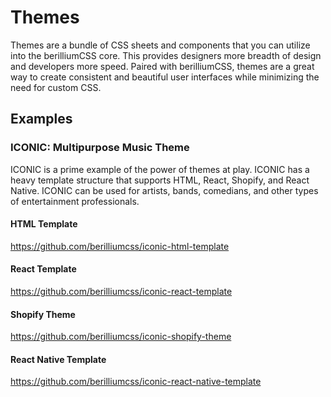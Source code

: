 # Themes

Themes are a bundle of CSS sheets and components that you can utilize into the berilliumCSS core. This provides designers more breadth of design and developers more speed. Paired with berilliumCSS, themes are a great way to create consistent and beautiful user interfaces while minimizing the need for custom CSS.

## Examples
### ICONIC: Multipurpose Music Theme
ICONIC is a prime example of the power of themes at play. ICONIC has a heavy template structure that supports HTML, React, Shopify, and React Native. ICONIC can be used for artists, bands, comedians, and other types of entertainment professionals. 

#### HTML Template
https://github.com/berilliumcss/iconic-html-template

#### React Template
https://github.com/berilliumcss/iconic-react-template

#### Shopify Theme
https://github.com/berilliumcss/iconic-shopify-theme

#### React Native Template
https://github.com/berilliumcss/iconic-react-native-template
